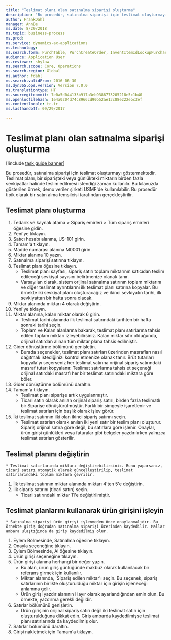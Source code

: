 ```yaml
--- 
title: "Teslimat planı olan satınalma siparişi oluşturma"
description: "Bu prosedür, satınalma siparişi için teslimat oluşturmayı göstermektedir."
author: FrankDahl
manager: AnnBe
ms.date: 8/29/2018
ms.topic: business-process
ms.prod: 
ms.service: dynamics-ax-applications
ms.technology: 
ms.search.form: PurchTable, PurchCreateOrder, InventItemIdLookupPurchase, PurchDeliverySchedule, PurchEditLines
audience: Application User
ms.reviewer: shylaw
ms.search.scope: Core, Operations
ms.search.region: Global
ms.author: fdahl
ms.search.validFrom: 2016-06-30
ms.dyn365.ops.version: Version 7.0.0
ms.translationtype: HT
ms.sourcegitcommit: 7e0a5d044133b917a3eb9386773205218e5c1b40
ms.openlocfilehash: 1e4a0204d74c8966cd90b52ae13c88e222ebc3ef
ms.contentlocale: tr-tr
ms.lasthandoff: 09/29/2017

---
```

# <a name="create-a-purchase-order-with-a-delivery-schedule"></a>Teslimat planı olan satınalma siparişi oluşturma

[!include [task guide banner](../../includes/task-guide-banner.md)]

Bu prosedür, satınalma siparişi için teslimat oluşturmayı göstermektedir. Teslimat planı, bir siparişteki veya günlükteki miktarın birden fazla sevkiyatlar halinde teslim edilmesi istendiği zaman kullanılır. Bu kılavuzda gösterilen örnek, demo veriler şirketi USMF'de kullanılabilir. Bu prosedür tipik olarak bir satın alma temsilcisi tarafından gerçekleştirilir.


## <a name="create-a-delivery-schedule"></a>Teslimat planı oluşturma
1. Tedarik ve kaynak atama > Sipariş emirleri > Tüm sipariş emirleri öğesine gidin.
2. Yeni'ye tıklayın.
3. Satıcı hesabı alanına, US-101 girin.
4. Tamam'a tıklayın.
5. Madde numarası alanına M0001 girin.
6. Miktar alanına 10 yazın.
7. Satınalma siparişi satırına tıklayın.
8. Teslimat planı öğesine tıklayın.
    * Teslimat planı sayfası, sipariş satırı toplam miktarının satıcıdan teslim edileceği sevkiyat sayısını belirtmenize olanak tanır.  
    * Varsayılan olarak, sistem orijinal satınalma satırının toplam miktarını ve diğer teslimat ayrıntılarını ilk teslimat planı satırına kopyalar. Bu örnekte iki sevkiyat planı oluşturacağız ve ikinci sevkiyatın tarihi, ilk sevkiyattan bir hafta sonra olacak.  
9. Miktar alanında miktarı 4 olarak değiştirin.
10. Yeni'ye tıklayın.
11. Miktar alanına, kalan miktar olarak 6 girin.
    * Teslimat tarihi alanında ilk teslimat satırındaki tarihten bir hafta sonraki tarihi seçin.  
    * Toplam ve Kalan alanlarına bakarak, teslimat planı satırlarına tahsis edilen toplam miktarı izleyebilirsiniz. Kalan miktar sıfır olduğunda, orijinal satırdan alınan tüm miktar plana tahsis edilmiştir.  
12. Gider dönüştürme bölümünü genişletin.
    * Burada seçenekler, teslimat planı satırları üzerinden masrafları nasıl dağıtmak istediğinizi kontrol etmenize olanak tanır. Brüt tutarları kopyala'yı seçerseniz her teslimat satırına orijinal sipariş satırındaki masraf tutarı kopyalanır. Teslimat satırlarına tahsis et seçeneği orijinal satırdaki masrafı her bir teslimat satırındaki miktara göre böler.  
13. Gider dönüştürme bölümünü daraltın.
14. Tamam'a tıklayın.
    * Teslimat planı siparişe artık uygulanmıştır.  
    * Ticari satırı olarak anılan orijinal sipariş satırı, birden fazla teslimatlı bir Siparişe dönüştürülmüştür. Farklı bir simgeyle işaretlenir ve teslimat satırları için başlık olarak işlev görür.  
15. İki teslimat satırının ilki olan ikinci sipariş satırını seçin.
    * Teslimat satırları olarak anılan iki yeni satır bir teslim planı oluşturur. Sipariş orijinal satıra göre değil, bu satırlara göre işlenir. Onaylar, ürün girişi günlükleri veya faturalar gibi belgeler yazdırılırken yalnızca teslimat satırları gösterilir.  

## <a name="change-the-delivery-schedule"></a>Teslimat planını değiştirin
    * Teslimat satırlarında miktarı değiştirebilirsiniz. Bunu yaparsanız, ticari satırı otomatik olarak güncelleştirilip, teslimat satırlarındaki toplam miktara çevrilir.  
1. İlk teslimat satırının miktar alanında miktarı 4'ten 5'e değiştirin.
2. İlk sipariş satırını (ticari satırı) seçin.
    * Ticari satırındaki miktar 11'e değiştirilmiştir.  

## <a name="process-product-receipt-using-delivery-schedules"></a>Teslimat planlarını kullanarak ürün girişini işleyin
    * Satınalma siparişi ürün girişi işlenmeden önce onaylanmalıdır. Bu örnekte giriş doğrudan satınalma siparişi üzerinden kaydedilir. Mallar ambara ulaştığında da giriş kaydedilmiş olur.  
1. Eylem Bölmesinde, Satınalma öğesine tıklayın.
2. Onayla seçeneğine tıklayın.
3. Eylem Bölmesinde, Al öğesine tıklayın.
4. Ürün girişi seçeneğine tıklayın.
5. Ürün girişi alanına herhangi bir değer yazın.
    * Bu alan, ürün giriş günlüğünde makbuz olarak kullanılacak bir referans girmek için kullanılır.  
    * Miktar alanında, 'Sipariş edilen miktar'ı seçin. Bu seçenek, sipariş satırlarının birlikte oluşturulduğu miktar için girişin işleneceği anlamına gelir.  
    * Ürün girişi yazdır alanının Hayır olarak ayarlandığından emin olun. Bu örnekte, yazdırma gerekli değildir.  
6. Satırlar bölümünü genişletin.
    * Ürün girişinin orijinal sipariş satırı değil iki teslimat satırı için oluşturulduğuna dikkat edin. Giriş ambarda kaydedilmişse teslimat planı satırlarında da kaydedilmiş olur.  
7. Satırlar bölümünü daraltın.
8. Girişi nakletmek için Tamam'a tıklayın.


